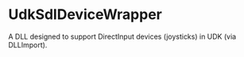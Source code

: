 UdkSdlDeviceWrapper
===================

A DLL designed to support DirectInput devices (joysticks) in UDK (via DLLImport).
